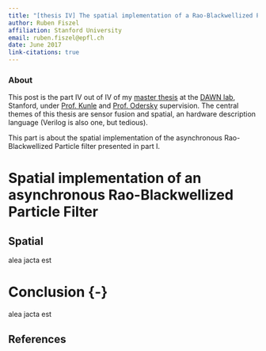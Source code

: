```yaml
---
title: "[thesis IV] The spatial implementation of a Rao-Blackwellized Particle Filter"
author: Ruben Fiszel
affiliation: Stanford University
email: ruben.fiszel@epfl.ch
date: June 2017
link-citations: true
---
```


### About

This post is the part IV out of IV of my [master thesis](assets/thesis.png) at the [DAWN lab](http://dawn.cs.stanford.edu/), Stanford, under [Prof. Kunle](http://arsenalfc.stanford.edu/kunle) and [Prof. Odersky](http://lampwww.epfl.ch/~odersky/) supervision. The central themes of this thesis are sensor fusion and spatial, an hardware description language (Verilog is also one, but tedious). 

This part is about the spatial implementation of the asynchronous Rao-Blackwellized Particle filter presented in part I.

# Spatial implementation of an asynchronous Rao-Blackwellized Particle Filter

## Spatial

alea jacta est

# Conclusion {-}

alea jacta est



## References

